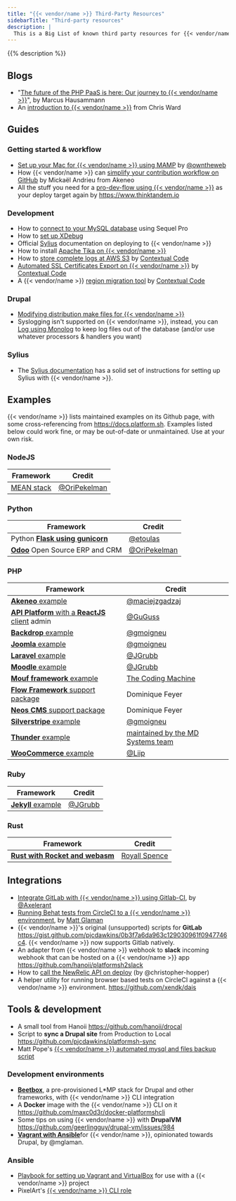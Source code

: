 ```yaml
---
title: "{{< vendor/name >}} Third-Party Resources"
sidebarTitle: "Third-party resources"
description: |
  This is a Big List of known third party resources for {{< vendor/name >}}. These resources aren't vetted by {{< vendor/name >}}, but may be useful for people working with the platform.
---
```


{{% description %}}

<!-- vale off -->
## Blogs

- "[The future of the PHP PaaS is here: Our journey to {{< vendor/name >}}](https://platform.sh/2016/06/future-php-paas/)", by Marcus Hausammann
- An [introduction to {{< vendor/name >}}](https://www.sitepoint.com/first-look-platform-sh-development-deployment-saas/) from Chris Ward

## Guides

### Getting started & workflow

- [Set up your Mac for {{< vendor/name >}} using MAMP](https://github.com/owntheweb/platform-quick-starter) by [@owntheweb](https://github.com/owntheweb)
- How {{< vendor/name >}} can [simplify your contribution workflow on GitHub](https://medium.com/akeneo-labs/how-platform-sh-can-simplify-your-contribution-workflow-on-github-6e2a557a1bcc) by Mickaël Andrieu from Akeneo
- All the stuff you need for a [pro-dev-flow using {{< vendor/name >}}](https://github.com/thinktandem/platform-workflow-demo) as your deploy target  again by https://www.thinktandem.io

### Development

- How to [connect to your MySQL database](https://www.thinktandem.io/blog/2017/03/03/connecting-to-a-remote-platform-sh-database) using Sequel Pro
- How to [set up XDebug](https://ghosty.co.uk/2015/09/debugging-on-platform-sh/)
- Official [Sylius](https://docs.sylius.com/en/latest/cookbook/deployment/platform-sh.html) documentation on deploying to {{< vendor/name >}}
- How to install [Apache Tika on {{< vendor/name >}}](https://thinktandem.io/blog/2017/11/10/apache-tika-on-platform-sh/)
- How to [store complete logs at AWS S3](https://gitlab.com/contextualcode/platformsh-store-logs-at-s3) by [Contextual Code](https://www.contextualcode.com/)
- [Automated SSL Certificates Export on {{< vendor/name >}}](https://www.contextualcode.com/Blog/Automated-SSL-Certificates-Export-on-Platform.sh) by [Contextual Code](https://www.contextualcode.com/)
- A {{< vendor/name >}} [region migration tool](https://gitlab.com/contextualcode/platformsh-migration) by [Contextual Code](https://www.contextualcode.com/)

### Drupal

- [Modifying distribution make files for {{< vendor/name >}}](https://www.nickvahalik.com/blog/modifying-distribution-makefiles-within-your-own-project-makefile-platformsh)
- Syslogging isn't supported on {{< vendor/name >}}, instead, you can [Log using Monolog](https://gist.github.com/janstoeckler/7f251bf10fedbfb7f752b61ee5d2ef5e) to keep log files out of the database (and/or use whatever processors & handlers you want)

### Sylius

- The [Sylius documentation](https://docs.sylius.com/en/1.12/cookbook/deployment/platform-sh.html) has a solid set of instructions for setting up Sylius with {{< vendor/name >}}.

## Examples

{{< vendor/name >}} lists maintained examples on its Github page, with some cross-referencing from https://docs.platform.sh. Examples listed below could work fine, or may be out-of-date or unmaintained. Use at your own risk.

### NodeJS

Framework  | Credit
-----------|-------
[MEAN stack](https://github.com/OriPekelman/platformsh-example-mean)|[@OriPekelman](https://github.com/OriPekelman)

### Python

Framework  | Credit
-----------|-------
Python [**Flask using gunicorn**](https://github.com/etoulas/platformsh-example-flask)|[@etoulas](https://github.com/etoulas)
[**Odoo**](https://github.com/OriPekelman/platformsh-example-odoo) Open Source ERP and CRM|[@OriPekelman](https://github.com/OriPekelman)

### PHP

Framework  | Credit
-----------|-------
[**Akeneo** example](https://github.com/maciejzgadzaj/akeneo-on-platformsh-example)|[@maciejzgadzaj](https://github.com/maciejzgadzaj)
[**API Platform** with a **ReactJS** client](https://github.com/GuGuss/platformsh-api-platform-admin) admin |[@GuGuss](https://github.com/GuGuss)
[**Backdrop** example](https://github.com/gmoigneu/platformsh-example-backdrop)|[@gmoigneu](https://github.com/gmoigneu)
[**Joomla** example](https://github.com/gmoigneu/platformsh-example-joomla)|[@gmoigneu](https://github.com/gmoigneu)
[**Laravel** example](https://github.com/JGrubb/platformsh-laravel-example)|[@JGrubb](https://github.com/JGrubb)
[**Moodle** example](https://github.com/JGrubb/platform-sh-moodle-example)|[@JGrubb](https://github.com/JGrubb)
[**Mouf framework** example](https://github.com/xhuberty/RhMachine)|[The Coding Machine](https://github.com/xhuberty)
[**Flow Framework** support package](https://github.com/ttreeagency/FlowPlatformSh)|Dominique Feyer
[**Neos CMS** support package](https://github.com/ttreeagency/NeosPlatformSh)|Dominique Feyer
[**Silverstripe** example](https://github.com/gmoigneu/platformsh-example-silverstripe)|[@gmoigneu](https://github.com/gmoigneu)
[**Thunder** example](https://github.com/md-systems/platformsh-example-thunder)|[maintained by the MD Systems team](https://github.com/md-systems)
[**WooCommerce** example](https://github.com/liip/woocommerce-demo)|[@Liip](https://github.com/liip)

### Ruby

Framework  | Credit
-----------|-------
[**Jekyll** example](https://github.com/JGrubb/platformsh-jekyll)|[@JGrubb](https://github.com/JGrubb)

### Rust

Framework  | Credit
-----------|-------
[**Rust with Rocket and webasm**](https://github.com/royallthefourth/platformsh-rust-rocket)|[Royall Spence](https://github.com/royallthefourth)

## Integrations

- [Integrate GitLab with {{< vendor/name >}} using Gitlab-CI](https://github.com/axelerant/pushtoplatformsh), by [@Axelerant](https://github.com/axelerant)
- [Running Behat tests from CircleCI to a {{< vendor/name >}} environment](https://glamanate.com/blog/running-behat-tests-circleci-platformsh-environment), by [Matt Glaman](https://github.com/mglaman)
- {{< vendor/name >}}'s original (unsupported) scripts for **GitLab** https://gist.github.com/pjcdawkins/0b3f7a6da963c129030961f0947746c4. {{< vendor/name >}} now supports Gitlab natively.
- An adapter from {{< vendor/name >}} webhook to **slack** incoming webhook that can be hosted on a {{< vendor/name >}} app https://github.com/hanoii/platformsh2slack
- How to [call the NewRelic API on deploy](https://github.com/platformsh/platformsh-docs/pull/536#issuecomment-295578188) (by @christopher-hopper)
- A helper utility for running browser based tests on CircleCI against a {{< vendor/name >}} environment. https://github.com/xendk/dais

## Tools & development

- A small tool from Hanoii https://github.com/hanoii/drocal
- Script to **sync a Drupal site** from Production to Local https://github.com/pjcdawkins/platformsh-sync
- Matt Pope's [{{< vendor/name >}} automated mysql and files backup script](https://bitbucket.org/snippets/kaypro4/gnB4E)

### Development environments

- [**Beetbox**](https://beetbox.readthedocs.io/en/stable/), a pre-provisioned L*MP stack for Drupal and other frameworks, with {{< vendor/name >}} CLI integration
- A **Docker** image with the {{< vendor/name >}} CLI on it https://github.com/maxc0d3r/docker-platformshcli
- Some tips on using {{< vendor/name >}} with **DrupalVM** https://github.com/geerlingguy/drupal-vm/issues/984
- [**Vagrant with Ansible**](https://github.com/mglaman/platformsh-vagrant)for {{< vendor/name >}}, opinionated towards Drupal, by @mglaman.

### Ansible

- [Playbook for setting up Vagrant and VirtualBox](https://github.com/DurableDrupal/ansible-vm-platformsh) for use with a {{< vendor/name >}} project
- PixelArt's [{{< vendor/name >}} CLI role](https://galaxy.ansible.com/pixelart/platformsh-cli/)

